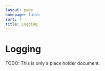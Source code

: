 ```yaml
---
layout: page
homepage: false
sort: 7
title: Logging
---
```


# Logging

TODO: This is only a place holder document.